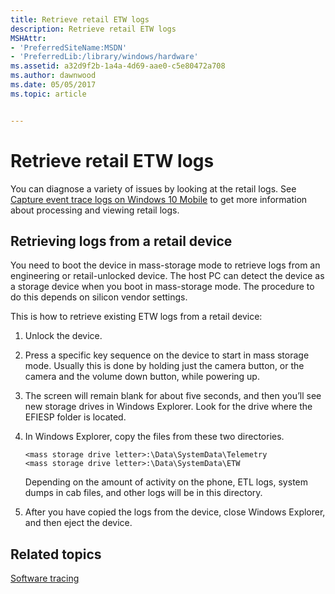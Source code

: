 ```yaml
---
title: Retrieve retail ETW logs
description: Retrieve retail ETW logs
MSHAttr:
- 'PreferredSiteName:MSDN'
- 'PreferredLib:/library/windows/hardware'
ms.assetid: a32d9f2b-1a4a-4d69-aae0-c5e80472a708
ms.author: dawnwood
ms.date: 05/05/2017
ms.topic: article


---
```


# Retrieve retail ETW logs


You can diagnose a variety of issues by looking at the retail logs. See [Capture event trace logs on Windows 10 Mobile](capture-event-trace-logs-on-windows-phone.md) to get more information about processing and viewing retail logs.

## Retrieving logs from a retail device


You need to boot the device in mass-storage mode to retrieve logs from an engineering or retail-unlocked device. The host PC can detect the device as a storage device when you boot in mass-storage mode. The procedure to do this depends on silicon vendor settings.

This is how to retrieve existing ETW logs from a retail device:

1.  Unlock the device.

2.  Press a specific key sequence on the device to start in mass storage mode. Usually this is done by holding just the camera button, or the camera and the volume down button, while powering up.

3.  The screen will remain blank for about five seconds, and then you’ll see new storage drives in Windows Explorer. Look for the drive where the EFIESP folder is located.

4.  In Windows Explorer, copy the files from these two directories.

    ```
    <mass storage drive letter>:\Data\SystemData\Telemetry
    <mass storage drive letter>:\Data\SystemData\ETW
    ```

    Depending on the amount of activity on the phone, ETL logs, system dumps in cab files, and other logs will be in this directory.

5.  After you have copied the logs from the device, close Windows Explorer, and then eject the device.

## Related topics


[Software tracing](index.md)

 

 







